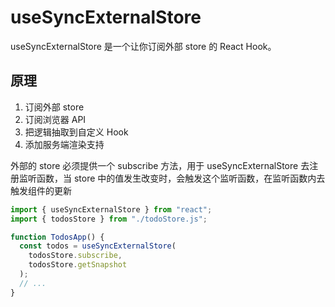 # useSyncExternalStore

useSyncExternalStore 是一个让你订阅外部 store 的 React Hook。

## 原理

1. 订阅外部 store
2. 订阅浏览器 API
3. 把逻辑抽取到自定义 Hook
4. 添加服务端渲染支持

外部的 store 必须提供一个 subscribe 方法，用于 useSyncExternalStore 去注册监听函数，当 store 中的值发生改变时，会触发这个监听函数，在监听函数内去触发组件的更新

```jsx
import { useSyncExternalStore } from "react";
import { todosStore } from "./todoStore.js";

function TodosApp() {
  const todos = useSyncExternalStore(
    todosStore.subscribe,
    todosStore.getSnapshot
  );
  // ...
}
```

